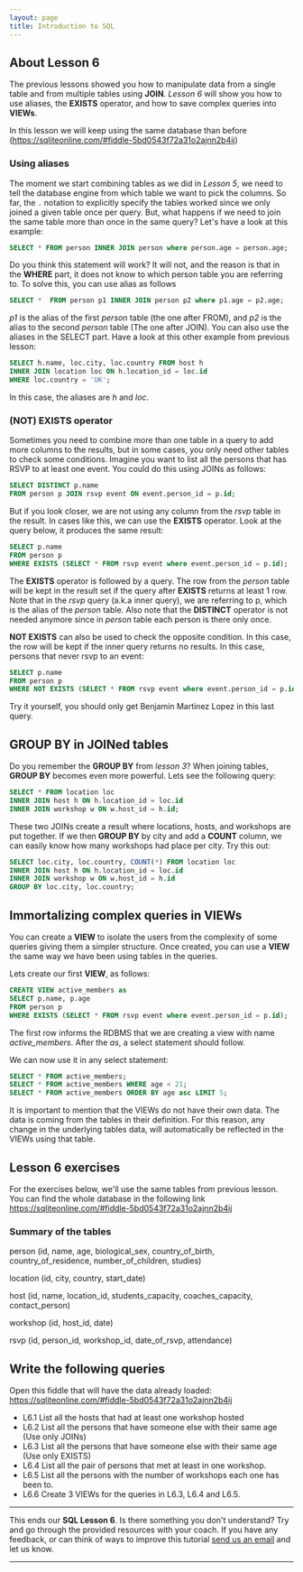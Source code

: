 ```yaml
---
layout: page
title: Introduction to SQL
---
```


## About Lesson 6

The previous lessons showed you how to manipulate data from a single table and from multiple tables using **JOIN**. _Lesson 6_ will show you how to use aliases, the **EXISTS** operator, and how to save complex queries into **VIEWs**.

In this lesson we will keep using the same database than before (https://sqliteonline.com/#fiddle-5bd0543f72a31o2ajnn2b4ij)

### Using aliases

The moment we start combining tables as we did in _Lesson 5_, we need to tell the database engine from which table we want to pick the columns. So far, the `.` notation to explicitly specify the tables worked since we only joined a given table once per query. But, what happens if we need to join the same table more than once in the same query? Let's have a look at this example:

```SQL
SELECT * FROM person INNER JOIN person where person.age = person.age;
```

Do you think this statement will work? It will not, and the reason is that in the **WHERE** part, it does not know to which person table you are referring to. To solve this, you can use alias as follows

```SQL
SELECT *  FROM person p1 INNER JOIN person p2 where p1.age = p2.age;
```

_p1_ is the alias of the first _person_ table (the one after FROM), and _p2_ is the alias to the second _person_ table (The one after JOIN). You can also use the aliases in the SELECT part. Have a look at this other example from previous lesson:


```SQL
SELECT h.name, loc.city, loc.country FROM host h
INNER JOIN location loc ON h.location_id = loc.id
WHERE loc.country = 'UK';
```
In this case, the aliases are _h_ and _loc_.

### (NOT) EXISTS operator

Sometimes you need to combine more than one table in a query to add more columns to the results, but in some cases, you only need other tables to check some conditions. Imagine you want to list all the persons that has RSVP to at least one event. You could do this using JOINs as follows:

```SQL
SELECT DISTINCT p.name
FROM person p JOIN rsvp event ON event.person_id = p.id;
```

But if you look closer, we are not using any column from the _rsvp_ table in the result. In cases like this, we can use the **EXISTS** operator. Look at the query below, it produces the same result:

```SQL
SELECT p.name
FROM person p
WHERE EXISTS (SELECT * FROM rsvp event where event.person_id = p.id);
```

The **EXISTS** operator is followed by a query. The row from the _person_ table will be kept in the result set if the query after **EXISTS** returns at least 1 row.
Note that in the _rsvp_ query (a.k.a inner query), we are referring to p, which is the alias of the _person_ table. Also note that the **DISTINCT** operator is not needed anymore since in _person_ table each person is there only once.

**NOT EXISTS** can also be used to check the opposite condition. In this case, the row will be kept if the inner query returns no results. In this case, persons that never rsvp to an event:

```SQL
SELECT p.name
FROM person p
WHERE NOT EXISTS (SELECT * FROM rsvp event where event.person_id = p.id);
```
Try it yourself, you should only get Benjamin Martinez Lopez in this last query.

## GROUP BY in JOINed tables

Do you remember the **GROUP BY** from _lesson 3_? When joining tables, **GROUP BY** becomes even more powerful. Lets see the following query:

```SQL
SELECT * FROM location loc
INNER JOIN host h ON h.location_id = loc.id
INNER JOIN workshop w ON w.host_id = h.id;
```
These two JOINs create a result where locations, hosts, and workshops are put together. If we then **GROUP BY** by city and add a **COUNT** column, we can easily know how many workshops had place per city. Try this out:

```SQL
SELECT loc.city, loc.country, COUNT(*) FROM location loc
INNER JOIN host h ON h.location_id = loc.id
INNER JOIN workshop w ON w.host_id = h.id
GROUP BY loc.city, loc.country;
```

## Immortalizing complex queries in VIEWs

You can create a **VIEW** to isolate the users from the complexity of some queries giving them a simpler structure. Once created, you can use a **VIEW** the same way we have been using tables in the queries.

Lets create our first **VIEW**, as follows:

```SQL
CREATE VIEW active_members as
SELECT p.name, p.age
FROM person p
WHERE EXISTS (SELECT * FROM rsvp event where event.person_id = p.id);
```

The first row informs the RDBMS that we are creating a view with name _active_members_. After the _as_, a select statement should follow.

We can now use it in any select statement:

```SQL
SELECT * FROM active_members;
SELECT * FROM active_members WHERE age < 21;
SELECT * FROM active_members ORDER BY age asc LIMIT 5;
```

It is important to mention that the VIEWs do not have their own data. The data is coming from the tables in their definition. For this reason, any change in the underlying tables data, will automatically be reflected in the VIEWs using that table.

## Lesson 6 exercises

For the exercises below, we'll use the same tables from previous lesson. You can find the whole database in the following link https://sqliteonline.com/#fiddle-5bd0543f72a31o2ajnn2b4ij

### Summary of the tables

person (id, name, age, biological_sex, country_of_birth, country_of_residence, number_of_children, studies)

location (id, city, country, start_date)

host (id, name, location_id, students_capacity, coaches_capacity, contact_person)

workshop (id, host_id, date)

rsvp (id, person_id, workshop_id, date_of_rsvp, attendance)

## Write the following queries

Open this fiddle that will have the data already loaded: https://sqliteonline.com/#fiddle-5bd0543f72a31o2ajnn2b4ij
* L6.1 List all the hosts that had at least one workshop hosted
* L6.2 List all the persons that have someone else with their same age (Use only JOINs)
* L6.3 List all the persons that have someone else with their same age (Use only EXISTS)
* L6.4 List all the pair of persons that met at least in one workshop.
* L6.5 List all the persons with the number of workshops each one has been to.
* L6.6 Create 3 VIEWs for the queries in L6.3, L6.4 and L6.5.

---
This ends our **SQL Lesson 6**. Is there something you don't understand? Try and go through the provided resources with your coach. If you have any feedback, or can think of ways to improve this tutorial [send us an email](mailto:feedback@codebar.io) and let us know.

---

